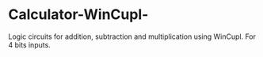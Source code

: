 # Calculator-WinCupl-
Logic circuits for addition, subtraction and multiplication using WinCupl. For 4 bits inputs.
